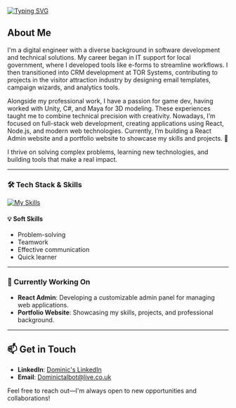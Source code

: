 [![Typing SVG](https://readme-typing-svg.demolab.com?font=Fira+Code&size=35&pause=1000&width=435&lines=Hello%2C+its+Dominic+Talbot;Software+Developer)](https://git.io/typing-svg)

## About Me

I'm a digital engineer with a diverse background in software development and technical solutions. My career began in IT support for local government, where I developed tools like e-forms to streamline workflows. I then transitioned into CRM development at TOR Systems, contributing to projects in the visitor attraction industry by designing email templates, campaign wizards, and analytics tools.

Alongside my professional work, I have a passion for game dev, having worked with Unity, C#, and Maya for 3D modeling. These experiences taught me to combine technical precision with creativity. Nowadays, I’m focused on full-stack web development, creating applications using React, Node.js, and modern web technologies. Currently, I’m building a React Admin website and a portfolio website to showcase my skills and projects. 🚀

I thrive on solving complex problems, learning new technologies, and building tools that make a real impact.


---

### 🛠️ Tech Stack & Skills

[![My Skills](https://skillicons.dev/icons?i=cs,html,js,css,py,php,ts,dotnet,azure,visualstudio,vscode,git,github,powershell,react,mongodb,mysql,nodejs,bitbucket,notion,postgres,postman,stackoverflow,figma,wordpress,unity,unreal)](https://skillicons.dev)


#### 💡 **Soft Skills**
- Problem-solving  
- Teamwork  
- Effective communication  
- Quick learner  

---

### 🚀 Currently Working On

- **React Admin**: Developing a customizable admin panel for managing web applications.
- **Portfolio Website**: Showcasing my skills, projects, and professional background.

---

## 📫 Get in Touch

- **LinkedIn**:  [Dominic's LinkedIn](https://www.linkedin.com/in/dominic-talbot-a10979195/)
- **Email**: Dominictalbot@live.co.uk

Feel free to reach out—I'm always open to new opportunities and collaborations!

